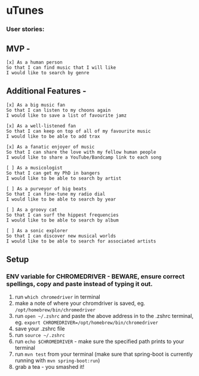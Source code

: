 # uTunes

### User stories:

## MVP - 

```
[x] As a human person
So that I can find music that I will like
I would like to search by genre
```

## Additional Features -

```
[x] As a big music fan
So that I can listen to my choons again
I would like to save a list of favourite jamz
```

```
[x] As a well-listened fan
So that I can keep on top of all of my favourite music
I would like to be able to add trax
```

```
[x] As a fanatic enjoyer of music
So that I can share the love with my fellow human people
I would like to share a YouTube/Bandcamp link to each song
```

```
[ ] As a musicologist
So that I can get my PhD in bangers
I would like to be able to search by artist
```

```
[ ] As a purveyor of big beats
So that I can fine-tune my radio dial
I would like to be able to search by year
```

```
[ ] As a groovy cat
So that I can surf the hippest frequencies
I would like to be able to search by album
```

```
[ ] As a sonic explorer
So that I can discover new musical worlds
I would like to be able to search for associated artists
```

## Setup

### ENV variable for CHROMEDRIVER - BEWARE, ensure correct spellings, copy and paste instead of typing it out.
1. run `which chromedriver` in terminal
2. make a note of where your chromdriver is saved, eg. `/opt/homebrew/bin/chromedriver`
3. run `open ~/.zshrc` and paste the above address in to the .zshrc terminal, eg. `export CHROMEDRIVER=/opt/homebrew/bin/chromedriver`
4. save your .zshrc file
5. run `source ~/.zshrc`
6. run `echo $CHROMEDRIVER` - make sure the specified path prints to your terminal
7. run `mvn test` from your terminal (make sure that spring-boot is currently running with `mvn spring-boot:run`)
8. grab a tea - you smashed it!
